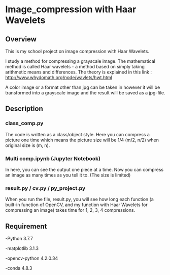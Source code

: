 # Image_compression with Haar Wavelets

## Overview

This is my school project on image compression with Haar Wavelets.

I study a method for compressing a grayscale image. 
The mathematical method is called Haar wavelets - a method based on simply taking arithmetic means and differences.
The theory is explained in this link :
http://www.whydomath.org/node/wavlets/hwt.html

A color image or a format other than jpg can be taken in however it will be transformed into a grayscale image and the result will be saved as a jpg-file.

## Description

### class_comp.py

The code is written as a class/object style.
Here you can compress a picture one time which means the picture size will be 1/4 (m/2, n/2) when original size is (m, n).



### Multi comp.ipynb (Jupyter Notebook)

In here, you can see the output one piece at a time.
Now you can compress an image as many times as you tell it to. (The size is limited)


### result.py / cv.py / py_project.py

When you run the file, result.py, you will see how long each function (a built-in function of OpenCV, and my function with Haar Wavelets for compressing an image) takes time for 1, 2, 3, 4 compressions. 


## Requirement

-Python 3.7.7

-matplotlib 3.1.3

-opencv-python 4.2.0.34

-conda 4.8.3






